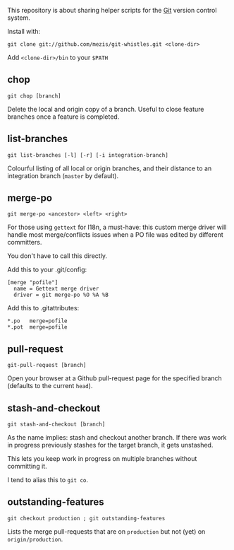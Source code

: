 This repository is about sharing helper scripts for the [Git](http://git-scm.com/)
version control system.

Install with:

    git clone git://github.com/mezis/git-whistles.git <clone-dir>

Add `<clone-dir>/bin` to your `$PATH`


## chop

`git chop [branch]`

Delete the local and origin copy of a branch.
Useful to close feature branches once a feature is completed.

## list-branches

`git list-branches [-l] [-r] [-i integration-branch]`

Colourful listing of all local or origin branches, and their distance to an
integration branch (`master` by default).

## merge-po

`git merge-po <ancestor> <left> <right>`

For those using `gettext` for I18n, a must-have: this custom merge driver 
will handle most merge/conflicts issues when a PO file was edited by different
committers.

You don't have to call this directly.

Add this to your .git/config:

    [merge "pofile"]
      name = Gettext merge driver
      driver = git merge-po %O %A %B

Add this to .gitattributes:

    *.po   merge=pofile
    *.pot  merge=pofile


## pull-request

`git-pull-request [branch]`

Open your browser at a Github pull-request page for the specified branch
(defaults to the current `head`).


## stash-and-checkout

`git stash-and-checkout [branch]`

As the name implies: stash and checkout another branch.
If there was work in progress previously stashes for the target branch, it gets
unstashed.

This lets you keep work in progress on multiple branches without committing it.

I tend to alias this to `git co`.


## outstanding-features

`git checkout production ; git outstanding-features`

Lists the merge pull-requests that are on `production` but not (yet) on `origin/production`.
